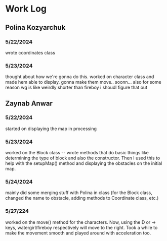 # Work Log

## Polina Kozyarchuk

### 5/22/2024

wrote coordinates class

### 5/23/2024

thought about how we're gonna do this. worked on character class and made hem able to display. gonna make them move.. soonn... also for some reason wg is like weirdly shorter than fireboy i shoudl figure that out


## Zaynab Anwar

### 5/22/2024

started on displaying the map in processing

### 5/23/2024

worked on the Block class -- wrote methods that do basic things like determining the type of block and also the constructor. Then I used this to help with the setupMap() method and displaying the obstacles on the initial map.

### 5/24/2024

mainly did some merging stuff with Polina in class (for the Block class, changed the name to obstacle, adding methods to Coordinate class, etc.)

### 5/27/224 

worked on the move() method for the characters. Now, using the D or -> keys, watergirl/fireboy respectively will move to the right. Took a while to make the movement smooth and played around with acceleration too.
